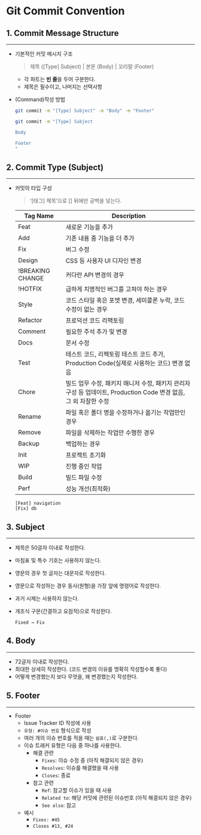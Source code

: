 # Git Commit Convention

## 1. Commit Message Structure

---

- 기본적인 커밋 메시지 구조
    
    > 제목 ([Type] Subject) | 본문 (Body) | 꼬리말 (Footer)
    > 
    - 각 파트는 **빈 줄**을 두어 구분한다.
    - 제목은 필수이고, 나머지는 선택사항
- (Command)작성 방법
    
    ```bash
    git commit -m "[Type] Subject" -m "Body" -m "Footer"
    ```    
    ```bash
    git commit -m "[Type] Subject
    
    Body
    
    Footer
    "
    ```

## 2. Commit Type (Subject)

---

- 커밋의 타입 구성
    
    > ‘[태그] 제목’으로 [] 뒤에만 공백을 넣는다.
    > 
    
    | Tag Name | Description |
    | --- | --- |
    | Feat | 새로운 기능을 추가 |
    | Add | 기존 내용 중 기능을 더 추가 |
    | Fix | 버그 수정 |
    | Design | CSS 등 사용자 UI 디자인 변경 |
    | !BREAKING CHANGE | 커다란 API 변경의 경우 |
    | !HOTFIX | 급하게 치명적인 버그를 고쳐야 하는 경우 |
    | Style | 코드 스타일 혹은 포맷 변경, 세미콜론 누락, 코드 수정이 없는 경우 |
    | Refactor | 프로덕션 코드 리팩토링 |
    | Comment | 필요한 주석 추가 및 변경 |
    | Docs | 문서 수정 |
    | Test | 테스트 코드, 리펙토링 테스트 코드 추가, Production Code(실제로 사용하는 코드) 변경 없음 |
    | Chore | 빌드 업무 수정, 패키지 매니저 수정, 패키지 관리자 구성 등 업데이트, Production Code 변경 없음, 그 외 자잘한 수정 |
    | Rename | 파일 혹은 폴더 명을 수정하거나 옮기는 작업만인 경우 |
    | Remove | 파일을 삭제하는 작업만 수행한 경우 |
    | Backup | 백업하는 경우 |
    | Init | 프로젝트 초기화 |
    | WIP | 진행 중인 작업 |
    | Build | 빌드 파일 수정 |
    | Perf | 성능 개선(최적화) |
    
    ```
    [Feat] navigation
    [Fix] db
    ```
    

## 3. Subject

---

- 제목은 50글자 이내로 작성한다.
- 마침표 및 특수 기호는 사용하지 않는다.
- 영문의 경우 첫 글자는 대문자로 작성한다.
- 영문으로 작성하는 경우 동사(원형)을 가장 앞에 명령어로 작성한다.
- 과거 시제는 사용하지 않는다.
- 개조식 구문(간결하고 요점적)으로 작성한다.
    
    ```
    Fixed → Fix
    ```
    

## 4. Body

---

- 72글자 이내로 작성한다.
- 최대한 상세히 작성한다. (코드 변경의 이유를 명확히 작성할수록 좋다)
- 어떻게 변경했는지 보다 무엇을, 왜 변경했는지 작성한다.

## 5. Footer

---

- Footer
    - Issue Tracker ID 작성에 사용
    - `유형: #이슈 번호` 형식으로 작성
    - 여러 개의 이슈 번호를 적을 때는 `쉼표(,)`로 구분한다.
    - 이슈 트래커 유형은 다음 중 하나를 사용한다.
        - 해결 관련
            - `Fixes`: 이슈 수정 중 (아직 해결되지 않은 경우)
            - `Resolves`: 이슈를 해결했을 때 사용
            - `Closes`: 종료
        - 참고 관련
            - `Ref`: 참고할 이슈가 있을 때 사용
            - `Related to`: 해당 커밋에 관련된 이슈번호 (아직 해결되지 않은 경우)
            - `See also`: 참고
    - 예시
        - `Fixes: #45`
        - `Closes #13, #24`